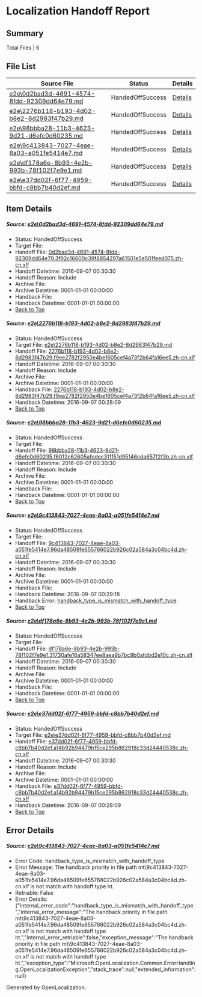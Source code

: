 # <a name='report-top'></a> Localization Handoff Report

## Summary
 Total Files | 6

## File List
 Source File | Status | Details 
 ----------- | ------ | ------- 
 [e2e\0d2bad3d-4691-4574-8fdd-92309dd64e79.md](https://github.com/OpenLocalizationTestOrg/ol-test0/blob/500d77c281d86115afd321212fedc414157b1be8/e2e/0d2bad3d-4691-4574-8fdd-92309dd64e79.md) | HandedOffSuccess | [Details](#a9896e2e19f5bce2c41c5b80c1115db29efbbdc21)
 [e2e\2276b118-b193-4d02-b8e2-8d2983f47b29.md](https://github.com/OpenLocalizationTestOrg/ol-test0/blob/449c524b9e4c5de571a14bf23a0d3c93c4ead5c6/e2e/2276b118-b193-4d02-b8e2-8d2983f47b29.md) | HandedOffSuccess | [Details](#ca17e5ea9dccb5607f9ad1cc148bfc16d0f469eb2)
 [e2e\98bbba28-11b3-4623-9d21-d6efc0d60235.md](https://github.com/OpenLocalizationTestOrg/ol-test0/blob/207967c85ee739b7c61a76c13e56f173955ccce1/e2e/98bbba28-11b3-4623-9d21-d6efc0d60235.md) | HandedOffSuccess | [Details](#fa5811685187f969db739670c2d7bf9355f4ce125)
 [e2e\9c413843-7027-4eae-8a03-a051fe5414e7.md](https://github.com/OpenLocalizationTestOrg/ol-test0/blob/cf24796c005bac3b7fb703903f02b01546878aed/e2e/9c413843-7027-4eae-8a03-a051fe5414e7.md) | HandedOffSuccess | [Details](#a263d1993163b3976c23edf273392bdd0768066b6)
 [e2e\df178a6e-8b93-4e2b-993b-78f102f7e9e1.md](https://github.com/OpenLocalizationTestOrg/ol-test0/blob/207967c85ee739b7c61a76c13e56f173955ccce1/e2e/df178a6e-8b93-4e2b-993b-78f102f7e9e1.md) | HandedOffSuccess | [Details](#96b93804ecb1a8d38a0603a994ec01fa97f119268)
 [e2e\e37dd02f-6f77-4959-bbfd-c8bb7b40d2ef.md](https://github.com/OpenLocalizationTestOrg/ol-test0/blob/54535b5bb160dc115828b47c74db67c2a7ae498a/e2e/e37dd02f-6f77-4959-bbfd-c8bb7b40d2ef.md) | HandedOffSuccess | [Details](#06ab4289ad01851fc9a651dc77fa1d0cce5fa7a39)

## Item Details
##### <a name='a9896e2e19f5bce2c41c5b80c1115db29efbbdc21'></a> Source: [e2e\0d2bad3d-4691-4574-8fdd-92309dd64e79.md](https://github.com/OpenLocalizationTestOrg/ol-test0/blob/500d77c281d86115afd321212fedc414157b1be8/e2e/0d2bad3d-4691-4574-8fdd-92309dd64e79.md)
* Status: HandedOffSuccess
* Target File: 
* Handoff File: [0d2bad3d-4691-4574-8fdd-92309dd64e79.3f92c16600c39f8854297a61501e5e501feed075.zh-cn.xlf](https://github.com/OpenLocalizationTestOrg/ol-test0-handoff/blob/9d3b9894c3d0eb89f7f9ae07e9f1e97515444ad1/ol-handoff/OpenLocalizationTestOrg/ol-test0-zhcn/ci/0d2bad3d-4691-4574-8fdd-92309dd64e79.3f92c16600c39f8854297a61501e5e501feed075.zh-cn.xlf)
* Handoff Datetime: 2016-09-07 00:30:30
* Handoff Reason: Include
* Archive File: 
* Archive Datetime: 0001-01-01 00:00:00
* Handback File: 
* Handback Datetime: 0001-01-01 00:00:00
* [Back to Top](#report-top)

##### <a name='ca17e5ea9dccb5607f9ad1cc148bfc16d0f469eb2'></a> Source: [e2e\2276b118-b193-4d02-b8e2-8d2983f47b29.md](https://github.com/OpenLocalizationTestOrg/ol-test0/blob/449c524b9e4c5de571a14bf23a0d3c93c4ead5c6/e2e/2276b118-b193-4d02-b8e2-8d2983f47b29.md)
* Status: HandedOffSuccess
* Target File: [e2e\2276b118-b193-4d02-b8e2-8d2983f47b29.md](https://github.com/OpenLocalizationTestOrg/ol-test0-zhcn/blob/34feb849655a8ea948354f8b6f19350b4062d276/e2e/2276b118-b193-4d02-b8e2-8d2983f47b29.md)
* Handoff File: [2276b118-b193-4d02-b8e2-8d2983f47b29.f9ee2782f2950e4be1605cef4a73f2b64fa16ee5.zh-cn.xlf](https://github.com/OpenLocalizationTestOrg/ol-test0-handoff/blob/9d3b9894c3d0eb89f7f9ae07e9f1e97515444ad1/ol-handoff/OpenLocalizationTestOrg/ol-test0-zhcn/ci/2276b118-b193-4d02-b8e2-8d2983f47b29.f9ee2782f2950e4be1605cef4a73f2b64fa16ee5.zh-cn.xlf)
* Handoff Datetime: 2016-09-07 00:30:30
* Handoff Reason: Include
* Archive File: 
* Archive Datetime: 0001-01-01 00:00:00
* Handback File: [2276b118-b193-4d02-b8e2-8d2983f47b29.f9ee2782f2950e4be1605cef4a73f2b64fa16ee5.zh-cn.xlf](https://github.com/OpenLocalizationTestOrg/ol-test0-handback/blob/8a2f6a9893fae9232a47c9dd529827ae2d4bd96c/ol-handback/OpenLocalizationTestOrg/ol-test0-zhcn/ci/mt/2276b118-b193-4d02-b8e2-8d2983f47b29.f9ee2782f2950e4be1605cef4a73f2b64fa16ee5.zh-cn.xlf)
* Handback Datetime: 2016-09-07 00:28:09
* [Back to Top](#report-top)

##### <a name='fa5811685187f969db739670c2d7bf9355f4ce125'></a> Source: [e2e\98bbba28-11b3-4623-9d21-d6efc0d60235.md](https://github.com/OpenLocalizationTestOrg/ol-test0/blob/207967c85ee739b7c61a76c13e56f173955ccce1/e2e/98bbba28-11b3-4623-9d21-d6efc0d60235.md)
* Status: HandedOffSuccess
* Target File: 
* Handoff File: [98bbba28-11b3-4623-9d21-d6efc0d60235.f6012c62605afcdec311151d95146cda657f2f3b.zh-cn.xlf](https://github.com/OpenLocalizationTestOrg/ol-test0-handoff/blob/9d3b9894c3d0eb89f7f9ae07e9f1e97515444ad1/ol-handoff/OpenLocalizationTestOrg/ol-test0-zhcn/ci/98bbba28-11b3-4623-9d21-d6efc0d60235.f6012c62605afcdec311151d95146cda657f2f3b.zh-cn.xlf)
* Handoff Datetime: 2016-09-07 00:30:30
* Handoff Reason: Include
* Archive File: 
* Archive Datetime: 0001-01-01 00:00:00
* Handback File: 
* Handback Datetime: 0001-01-01 00:00:00
* [Back to Top](#report-top)

##### <a name='a263d1993163b3976c23edf273392bdd0768066b6'></a> Source: [e2e\9c413843-7027-4eae-8a03-a051fe5414e7.md](https://github.com/OpenLocalizationTestOrg/ol-test0/blob/cf24796c005bac3b7fb703903f02b01546878aed/e2e/9c413843-7027-4eae-8a03-a051fe5414e7.md)
* Status: HandedOffSuccess
* Target File: 
* Handoff File: [9c413843-7027-4eae-8a03-a051fe5414e7.96da48509fe655766022b926c02a584a3c04bc4d.zh-cn.xlf](https://github.com/OpenLocalizationTestOrg/ol-test0-handoff/blob/9d3b9894c3d0eb89f7f9ae07e9f1e97515444ad1/ol-handoff/OpenLocalizationTestOrg/ol-test0-zhcn/ci/9c413843-7027-4eae-8a03-a051fe5414e7.96da48509fe655766022b926c02a584a3c04bc4d.zh-cn.xlf)
* Handoff Datetime: 2016-09-07 00:30:30
* Handoff Reason: Include
* Archive File: 
* Archive Datetime: 0001-01-01 00:00:00
* Handback File: 
* Handback Datetime: 2016-09-07 00:29:18
* Handback Error: [handback_type_is_mismatch_with_handoff_type](#a263d1993163b3976c23edf273392bdd0768066b6handback_type_is_mismatch_with_handoff_type)
* [Back to Top](#report-top)

##### <a name='96b93804ecb1a8d38a0603a994ec01fa97f119268'></a> Source: [e2e\df178a6e-8b93-4e2b-993b-78f102f7e9e1.md](https://github.com/OpenLocalizationTestOrg/ol-test0/blob/207967c85ee739b7c61a76c13e56f173955ccce1/e2e/df178a6e-8b93-4e2b-993b-78f102f7e9e1.md)
* Status: HandedOffSuccess
* Target File: 
* Handoff File: [df178a6e-8b93-4e2b-993b-78f102f7e9e1.31730afe16a58347ee8aea9b7bc9b0afdbd2e10c.zh-cn.xlf](https://github.com/OpenLocalizationTestOrg/ol-test0-handoff/blob/9d3b9894c3d0eb89f7f9ae07e9f1e97515444ad1/ol-handoff/OpenLocalizationTestOrg/ol-test0-zhcn/ci/df178a6e-8b93-4e2b-993b-78f102f7e9e1.31730afe16a58347ee8aea9b7bc9b0afdbd2e10c.zh-cn.xlf)
* Handoff Datetime: 2016-09-07 00:30:30
* Handoff Reason: Include
* Archive File: 
* Archive Datetime: 0001-01-01 00:00:00
* Handback File: 
* Handback Datetime: 0001-01-01 00:00:00
* [Back to Top](#report-top)

##### <a name='06ab4289ad01851fc9a651dc77fa1d0cce5fa7a39'></a> Source: [e2e\e37dd02f-6f77-4959-bbfd-c8bb7b40d2ef.md](https://github.com/OpenLocalizationTestOrg/ol-test0/blob/54535b5bb160dc115828b47c74db67c2a7ae498a/e2e/e37dd02f-6f77-4959-bbfd-c8bb7b40d2ef.md)
* Status: HandedOffSuccess
* Target File: [e2e\e37dd02f-6f77-4959-bbfd-c8bb7b40d2ef.md](https://github.com/OpenLocalizationTestOrg/ol-test0-zhcn/blob/34feb849655a8ea948354f8b6f19350b4062d276/e2e/e37dd02f-6f77-4959-bbfd-c8bb7b40d2ef.md)
* Handoff File: [e37dd02f-6f77-4959-bbfd-c8bb7b40d2ef.a14b92b94479b15ce295b862918c33d24440538c.zh-cn.xlf](https://github.com/OpenLocalizationTestOrg/ol-test0-handoff/blob/9d3b9894c3d0eb89f7f9ae07e9f1e97515444ad1/ol-handoff/OpenLocalizationTestOrg/ol-test0-zhcn/ci/e37dd02f-6f77-4959-bbfd-c8bb7b40d2ef.a14b92b94479b15ce295b862918c33d24440538c.zh-cn.xlf)
* Handoff Datetime: 2016-09-07 00:30:30
* Handoff Reason: Include
* Archive File: 
* Archive Datetime: 0001-01-01 00:00:00
* Handback File: [e37dd02f-6f77-4959-bbfd-c8bb7b40d2ef.a14b92b94479b15ce295b862918c33d24440538c.zh-cn.xlf](https://github.com/OpenLocalizationTestOrg/ol-test0-handback/blob/8a2f6a9893fae9232a47c9dd529827ae2d4bd96c/ol-handback/OpenLocalizationTestOrg/ol-test0-zhcn/ci/mt/e37dd02f-6f77-4959-bbfd-c8bb7b40d2ef.a14b92b94479b15ce295b862918c33d24440538c.zh-cn.xlf)
* Handback Datetime: 2016-09-07 00:28:09
* [Back to Top](#report-top)


## Error Details
##### <a name='a263d1993163b3976c23edf273392bdd0768066b6handback_type_is_mismatch_with_handoff_type'></a> Source: [e2e\9c413843-7027-4eae-8a03-a051fe5414e7.md](#a263d1993163b3976c23edf273392bdd0768066b6)
* Error Code: handback_type_is_mismatch_with_handoff_type
* Error Message: The handback priority in file path mt\9c413843-7027-4eae-8a03-a051fe5414e7.96da48509fe655766022b926c02a584a3c04bc4d.zh-cn.xlf is not match with handoff type ht.
* Retriable: False
* Error Details: {"internal_error_code":"handback_type_is_mismatch_with_handoff_type","internal_error_message":"The handback priority in file path mt\\9c413843-7027-4eae-8a03-a051fe5414e7.96da48509fe655766022b926c02a584a3c04bc4d.zh-cn.xlf is not match with handoff type ht.","internal_error_retriable":false,"exception_message":"The handback priority in file path mt\\9c413843-7027-4eae-8a03-a051fe5414e7.96da48509fe655766022b926c02a584a3c04bc4d.zh-cn.xlf is not match with handoff type ht.","exception_type":"Microsoft.OpenLocalization.Common.ErrorHandling.OpenLocalizationException","stack_trace":null,"extended_information":null}


Generated by OpenLocalization.
